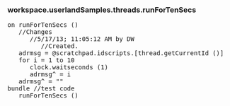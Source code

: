 ### workspace.userlandSamples.threads.runForTenSecs
<pre>
on runForTenSecs ()
   //Changes
      //5/17/13; 11:05:12 AM by DW
         //Created.
   adrmsg = @scratchpad.idscripts.[thread.getCurrentId ()]
   for i = 1 to 10
      clock.waitseconds (1)
      adrmsg^ = i
   adrmsg^ = ""
bundle //test code
   runForTenSecs ()

</pre>